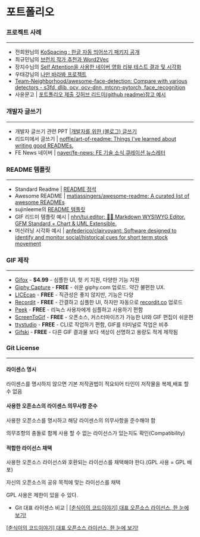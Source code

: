 # 포트폴리오

### 프로젝트 사례

---

- 전희원님의 [KoSpacing : 한글 자동 띄어쓰기 패키지 공개](http://freesearch.pe.kr/archives/4759)
- 최규민님의 [브런치 작가 추천과 Word2Vec](https://brunch.co.kr/@goodvc78/7)
- 장지수님의 [Self Attention을 사용한 네이버 영화 리뷰 테스트 결과 및 시각화](https://simonjisu.github.io/datascience/2018/04/03/nsmcbidreclstmselfattn.html)
- 우태강님의 [나만 바라봐 프로젝트](https://github.com/Team-Neighborhood/Only-Look-At-Me)
- [Team-Neighborhood/awesome-face-detection: Compare with various detectors - s3fd, dlib, ocv, ocv-dnn, mtcnn-pytorch, face_recognition](https://github.com/Team-Neighborhood/awesome-face-detection)
- 사윤문고 | [포트폴리오 제출 깃허브 리드미(github readme)참고 예시](https://post.sayunbooks.com/entry/%ED%8F%AC%ED%8A%B8%ED%8F%B4%EB%A6%AC%EC%98%A4-%EC%A0%9C%EC%B6%9C-%EA%B9%83%ED%97%88%EB%B8%8C-%EB%A6%AC%EB%93%9C%EB%AF%B8github-readme%EC%B0%B8%EA%B3%A0-%EC%98%88%EC%8B%9C)

### 개발자 글쓰기

---

- 개발자 글쓰기 관련 PPT |[개발자를 위한 (블로그) 글쓰기](https://www.slideshare.net/zzsza/intro-102870757)
- 리드미에서 글쓰기 | [noffle/art-of-readme: Things I've learned about writing good READMEs.](https://github.com/noffle/art-of-readme#readme)
- FE News 네이버 | [naver/fe-news: FE 기술 소식 큐레이션 뉴스레터](https://github.com/naver/fe-news)

### README 템플릿

---

- Standard Readme | [README 정석](https://blog.ull.im/engineering/2019/03/10/logs-on-git.html)
- Awesome README | [matiassingers/awesome-readme: A curated list of awesome READMEs](https://github.com/matiassingers/awesome-readme)
- sujinleeme의 [README 템플릿](https://github.com/sujinleeme/readme-template/tree/master/korean)
- GIF 리드미 템플릿 예시 | [nhn/tui.editor: 🍞📝 Markdown WYSIWYG Editor. GFM Standard + Chart & UML Extensible.](https://github.com/nhn/tui.editor#readme)
- 머신러닝 시각화 예시 | [anfederico/clairvoyant: Software designed to identify and monitor social/historical cues for short term stock movement](https://github.com/anfederico/Clairvoyant#readme)

### **GIF 제작**

---

- [Gifox](https://gifox.io/) - **$4.99** - 심플한 UI, 핫 키 지원, 다양한 기능 지원
- [Giphy Capture](https://giphy.com/apps/giphycapture) - **FREE** - 쉬운 giphy.com 업로드. 약간 불편한 UX.
- [LICEcap](https://www.cockos.com/licecap/) - **FREE** - 직관성은 좋지 않지만, 기능은 다양
- [Recordit](https://recordit.co/) - **FREE** - 간결하고 심플한 UI, 하지만 자동으로 [recordit.co](https://recordit.co/) 업로드
- [Peek](https://github.com/phw/peek#readme) - **FREE** - 리눅스 사용자에게 심플하고 사용하기 편함
- [ScreenToGif](https://github.com/NickeManarin/ScreenToGif/) - **FREE** - 오픈소스, 커스터마이즈가 가능한 UI와 GIF 편집이 쉬운편
- [ttystudio](https://github.com/chjj/ttystudio#readme) - **FREE** - CLI로 작업하기 편함, GIF를 터미널로 작업은 비추
- [Gifski](https://github.com/sindresorhus/Gifski#readme) - **FREE** - 다른 GIF 결과물 보다 색상이 선명하고 용량도 적게 제작됨

### Git License

---

#### 라이센스 명시

라이센스를 명시하지 않으면 기본 저작권법이 적요되어 타인이 저작물을 복제,배표 할 수 없음

#### 사용한 오픈소스의 라이센스 의무사항 준수

사용한 오픈소스를 명시하고 해당 라이센스의 의무사항을 준수해야 함

의무조항의 충돌로 함께 사용 할 수 없는 라이선스가 있는지도 확인(Compatibility)

#### 적합한 라이선스 채택

사용한 오픈소스 라이선스와 호환되는 라이선스를 채택해야 한다.(GPL 사용 = GPL 배포)

자신의 오픈소스의 공유 목적에 맞는 라이선스를 채택

GPL 사용은 제한이 있을 수 있다.

- Git 대표 라이센스 비교 | [[춘식이의 코드이야기] 대표 오픈소스 라이선스, 한 눈에 보기!](https://codenamu.org/2014/10/10/popular-opensource-license)

[[춘식이의 코드이야기] 대표 오픈소스 라이선스, 한 눈에 보기!](https://codenamu.org/2014/10/10/popular-opensource-license)